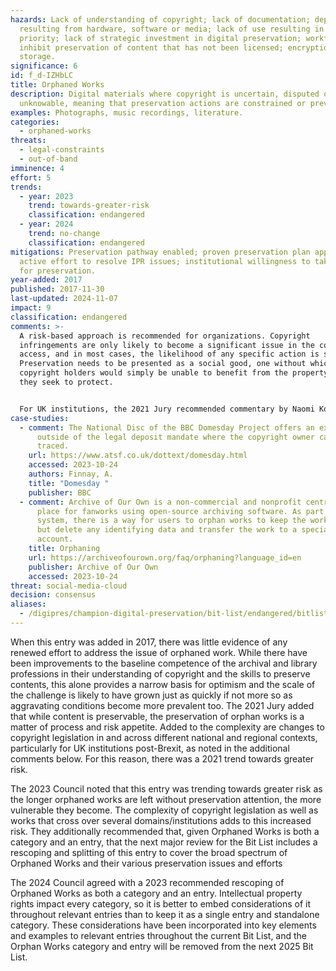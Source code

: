 ```yaml
---
hazards: Lack of understanding of copyright; lack of documentation; dependencies
  resulting from hardware, software or media; lack of use resulting in lack of
  priority; lack of strategic investment in digital preservation; workflows that
  inhibit preservation of content that has not been licensed; encryption; poor
  storage.
significance: 6
id: f_d-IZHbLC
title: Orphaned Works
description: Digital materials where copyright is uncertain, disputed or
  unknowable, meaning that preservation actions are constrained or prevented.
examples: Photographs, music recordings, literature.
categories:
  - orphaned-works
threats:
  - legal-constraints
  - out-of-band
imminence: 4
effort: 5
trends:
  - year: 2023
    trend: towards-greater-risk
    classification: endangered
  - year: 2024
    trend: no-change
    classification: endangered
mitigations: Preservation pathway enabled; proven preservation plan applied;
  active effort to resolve IPR issues; institutional willingness to take risks
  for preservation.
year-added: 2017
published: 2017-11-30
last-updated: 2024-11-07
impact: 9
classification: endangered
comments: >-
  A risk-based approach is recommended for organizations. Copyright
  infringements are only likely to become a significant issue in the context of
  access, and in most cases, the likelihood of any specific action is small.
  Preservation needs to be presented as a social good, one without which
  copyright holders would simply be unable to benefit from the property rights
  they seek to protect.


  For UK institutions, the 2021 Jury recommended commentary by Naomi Korn on the status of orphan works and the impact of Brexit – that UK institutions are no longer able to make use of the EU Orphan Works Directive and the alternative Orphan Works Licensing Scheme is costly*.* A list of resources is available at [](<>)[https://naomikorn.com/resources/](<>). For those in the UK, there is also the UK Copyright and Creative Economy Centre (CREATe) for resources on orphan works and copyright more broadly at [](<>)[https://www.create.ac.uk/resources/](<>).
case-studies:
  - comment: The National Disc of the BBC Domesday Project offers an example of loss
      outside of the legal deposit mandate where the copyright owner cannot be
      traced.
    url: https://www.atsf.co.uk/dottext/domesday.html
    accessed: 2023-10-24
    authors: Finnay, A.
    title: "Domesday "
    publisher: BBC
  - comment: Archive of Our Own is a non-commercial and nonprofit central hosting
      place for fanworks using open-source archiving software. As part of their
      system, there is a way for users to orphan works to keep the work active
      but delete any identifying data and transfer the work to a special
      account.
    title: Orphaning
    url: https://archiveofourown.org/faq/orphaning?language_id=en
    publisher: Archive of Our Own
    accessed: 2023-10-24
threat: social-media-cloud
decision: consensus
aliases:
  - /digipres/champion-digital-preservation/bit-list/endangered/bitlist-orphaned-works
---
```

When this entry was added in 2017, there was little evidence of any renewed effort to address the issue of orphaned work. While there have been improvements to the baseline competence of the archival and library professions in their understanding of copyright and the skills to preserve contents, this alone provides a narrow basis for optimism and the scale of the challenge is likely to have grown just as quickly if not more so as aggravating conditions become more prevalent too. The 2021 Jury added that while content is preservable, the preservation of orphan works is a matter of process and risk appetite. Added to the complexity are changes to copyright legislation in and across different national and regional contexts, particularly for UK institutions post-Brexit, as noted in the additional comments below. For this reason, there was a 2021 trend towards greater risk.

The 2023 Council noted that this entry was trending towards greater risk as the longer orphaned works are left without preservation attention, the more vulnerable they become. The complexity of copyright legislation as well as works that cross over several domains/institutions adds to this increased risk. They additionally recommended that, given Orphaned Works is both a category and an entry, that the next major review for the Bit List includes a rescoping and splitting of this entry to cover the broad spectrum of Orphaned Works and their various preservation issues and efforts

The 2024 Council agreed with a 2023 recommended rescoping of Orphaned Works as both a category and an entry. Intellectual property rights impact every category, so it is better to embed considerations of it throughout relevant entries than to keep it as a single entry and standalone category. These considerations have been incorporated into key elements and examples to relevant entries throughout the current Bit List, and the Orphan Works category and entry will be removed from the next 2025 Bit List.
